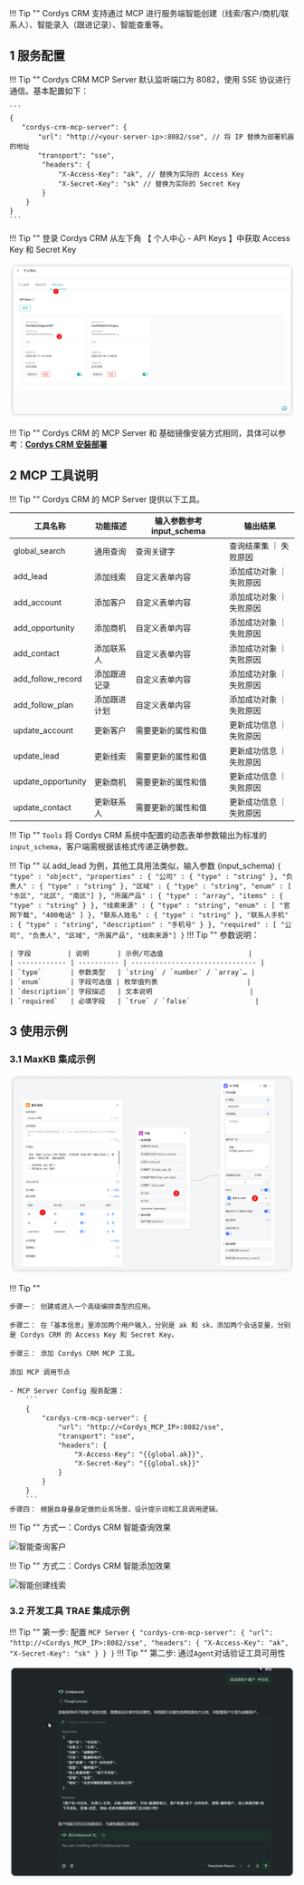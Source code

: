 !!! Tip ""
    Cordys CRM 支持通过 MCP 进行服务端智能创建（线索/客户/商机/联系人）、智能录入（跟进记录）、智能查重等。

## 1 服务配置
!!! Tip ""
    Cordys CRM MCP Server 默认监听端口为 8082，使用 SSE 协议进行通信。基本配置如下：

    ```
    {
       "cordys-crm-mcp-server": {
           "url": "http://<your-server-ip>:8082/sse", // 将 IP 替换为部署机器的地址
           "transport": "sse",
            "headers": {
				"X-Access-Key": "ak", // 替换为实际的 Access Key
				"X-Secret-Key": "sk" // 替换为实际的 Secret Key
			}
        }
    }
    ```
!!! Tip ""
    登录 Cordys CRM 从左下角 【 个人中心 - API Keys 】中获取 Access Key 和 Secret Key


![APIKeys](img/index/api_keys.png)


!!! Tip ""
    Cordys CRM 的 MCP Server 和 基础镜像安装方式相同，具体可以参考：[**Cordys CRM 安装部署**](../installation/1panel_installtion/)



## 2 MCP 工具说明
!!! Tip ""
    Cordys CRM 的 MCP Server 提供以下工具。

| 工具名称            | 功能描述     | 输入参数参考 input_schema | 输出结果                |
|---------------------|------------|--------------------------|------------------------|
| global_search       | 通用查询     | 查询关键字                | 查询结果集 ｜ 失败原因   |
| add_lead            | 添加线索     | 自定义表单内容            | 添加成功对象 ｜ 失败原因 |
| add_account         | 添加客户     | 自定义表单内容            | 添加成功对象 ｜ 失败原因 |
| add_opportunity     | 添加商机     | 自定义表单内容            | 添加成功对象 ｜ 失败原因 |
| add_contact         | 添加联系人   | 自定义表单内容            | 添加成功对象 ｜ 失败原因 |
| add_follow_record   | 添加跟进记录 | 自定义表单内容            | 添加成功对象 ｜ 失败原因 |
| add_follow_plan     | 添加跟进计划 | 自定义表单内容            | 添加成功对象 ｜ 失败原因 |
| update_account      | 更新客户     | 需要更新的属性和值        | 更新成功信息 ｜ 失败原因 |
| update_lead         | 更新线索     | 需要更新的属性和值        | 更新成功信息 ｜ 失败原因 |
| update_opportunity  | 更新商机     | 需要更新的属性和值        | 更新成功信息 ｜ 失败原因 |
| update_contact      | 更新联系人   | 需要更新的属性和值        | 更新成功信息 ｜ 失败原因 |

!!! Tip ""
    `Tools` 将 Cordys CRM 系统中配置的动态表单参数输出为标准的 `input_schema`，客户端需根据该格式传递正确参数。

!!! Tip ""
    以 add_lead 为例，其他工具用法类似，输入参数 (input_schema)
    ```
    {
      "type" : "object",
      "properties" : {
        "公司" : {
          "type" : "string"
        },
        "负责人" : {
          "type" : "string"
        },
        "区域" : {
          "type" : "string",
          "enum" : [ "东区", "北区", "南区"]
        },
        "所属产品" : {
          "type" : "array",
          "items" : {
            "type" : "string"
          }
        },
        "线索来源" : {
          "type" : "string",
          "enum" : [ "官网下载", "400电话" ]
        },
        "联系人姓名" : {
          "type" : "string"
        },
        "联系人手机" : {
          "type" : "string",
          "description" : "手机号"
        }
      },
      "required" : [ "公司", "负责人", "区域", "所属产品", "线索来源"]
    }
    ```
!!! Tip ""
    参数说明：

    | 字段         | 说明       | 示例/可选值                     |
    | ------------ | ---------- | ------------------------------- |
    | `type`       | 参数类型   | `string` / `number` / `array`… |
    | `enum`       | 字段可选值 | 枚举值列表                      |
    | `description`| 字段描述   | 文本说明                        |
    | `required`   | 必填字段   | `true` / `false`                |



## 3 使用示例

###  3.1 MaxKB 集成示例

![agent](img/mcp/agent_mcp.png)


!!! Tip ""

    步骤⼀： 创建或进入一个高级编排类型的应用。

    步骤二： 在「基本信息」里添加两个用户输入，分别是 ak 和 sk，添加两个会话变量，分别是 Cordys CRM 的 Access Key 和 Secret Key。

    步骤三： 添加 Cordys CRM MCP 工具。

    添加 MCP 调用节点

    - MCP Server Config 服务配置：
        ```
        {
            "cordys-crm-mcp-server": {
                "url": "http://<Cordys_MCP_IP>:8082/sse",
                "transport": "sse",
                "headers": {
                    "X-Access-Key": "{{global.ak}}",
                    "X-Secret-Key": "{{global.sk}}"
                }
            }
        }
        ```
    步骤四： 根据自身量身定做的业务场景，设计提示词和工具调用逻辑。

!!! Tip ""
    方式一：Cordys CRM 智能查询效果

![智能查询客户](../img/user_manual/agent-query-customer.png)

!!! Tip ""
    方式二：Cordys CRM 智能添加效果

![智能创建线索](../img/user_manual/agent-Create-lead.png)

###  3.2 开发工具 TRAE 集成示例

!!! Tip ""
    第一步: 配置 `MCP Server`
    ```
    {
        "cordys-crm-mcp-server": {
            "url": "http://<Cordys_MCP_IP>:8082/sse",
            "headers": {
                "X-Access-Key": "ak",
                "X-Secret-Key": "sk"
            }
        }
    }
    ```
!!! Tip ""
    第二步: 通过`Agent`对话验证工具可用性

![Trae.png](img/mcp/trae.png)
